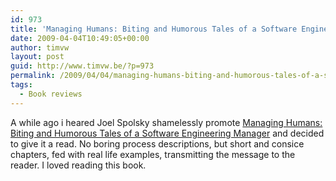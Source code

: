 ```yaml
---
id: 973
title: 'Managing Humans: Biting and Humorous Tales of a Software Engineering Manager'
date: 2009-04-04T10:49:05+00:00
author: timvw
layout: post
guid: http://www.timvw.be/?p=973
permalink: /2009/04/04/managing-humans-biting-and-humorous-tales-of-a-software-engineering-manager/
tags:
  - Book reviews
---
```

A while ago i heared Joel Spolsky shamelessly promote [Managing Humans: Biting and Humorous Tales of a Software Engineering Manager](http://www.amazon.com/Managing-Humans-Humorous-Software-Engineering/dp/159059844X) and decided to give it a read. No boring process descriptions, but short and consice chapters, fed with real life examples, transmitting the message to the reader. I loved reading this book.

